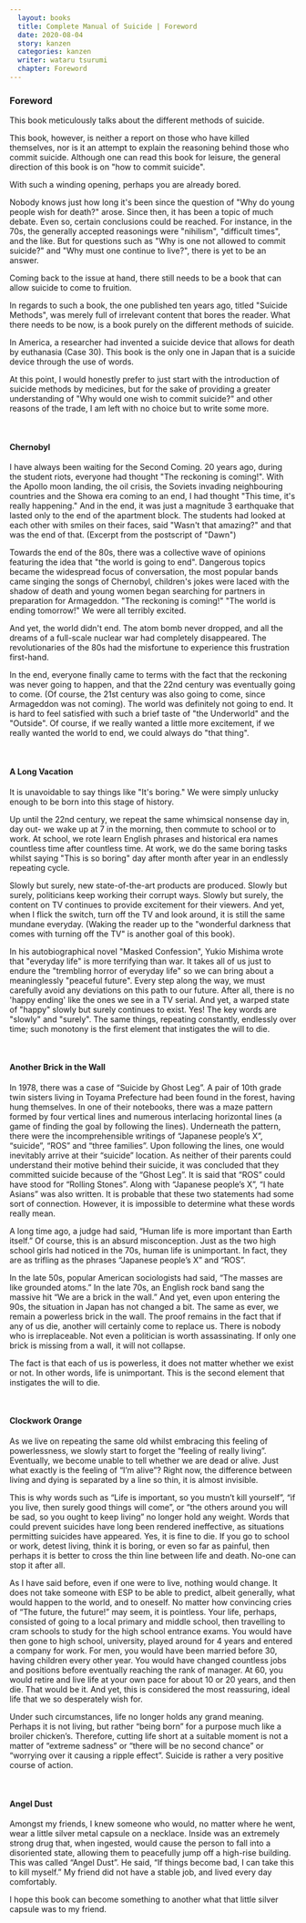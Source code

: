 ```yaml
---
  layout: books
  title: Complete Manual of Suicide | Foreword
  date: 2020-08-04
  story: kanzen
  categories: kanzen
  writer: wataru tsurumi
  chapter: Foreword
---
```

<h3>Foreword</h3>
This book meticulously talks about the different methods of suicide.

This book, however, is neither a report on those who have killed themselves, nor is it an attempt to explain the reasoning behind those who commit suicide.
Although one can read this book for leisure, the general direction of this book is on "how to commit suicide".

With such a winding opening, perhaps you are already bored.

Nobody knows just how long it's been since the question of "Why do young people wish for death?" arose. Since then, it has been a topic of much debate. Even so, certain conclusions could be reached. For instance, in the 70s, the generally accepted reasonings were "nihilism", "difficult times", and the like. But for questions such as "Why is one not allowed to commit suicide?" and "Why must one continue to live?", there is yet to be an answer.

Coming back to the issue at hand, there still needs to be a book that can allow suicide to come to fruition.

In regards to such a book, the one published ten years ago, titled "Suicide Methods", was merely full of irrelevant content that bores the reader. What there needs to be now, is a book purely on the different methods of suicide.

In America, a researcher had invented a suicide device that allows for death by euthanasia (Case 30). This book is the only one in Japan that is a suicide device through the use of words.

At this point, I would honestly prefer to just start with the introduction of suicide methods by medicines, but for the sake of providing a greater understanding of "Why would one wish to commit suicide?" and other reasons of the trade, I am left with no choice but to write some more.
<p>&nbsp;</p>

<h4>Chernobyl</h4>
I have always been waiting for the Second Coming. 20 years ago, during the student riots, everyone had thought "The reckoning is coming!". With the Apollo moon landing, the oil crisis, the Soviets invading neighbouring countries and the Showa era coming to an end, I had thought "This time, it's really happening." And in the end, it was just a magnitude 3 earthquake that lasted only to the end of the apartment block. The students had looked at each other with smiles on their faces, said "Wasn't that amazing?" and that was the end of that. (Excerpt from the postscript of "Dawn")

Towards the end of the 80s, there was a collective wave of opinions featuring the idea that "the world is going to end". Dangerous topics became the widespread focus of conversation, the most popular bands came singing the songs of Chernobyl, children's jokes were laced with the shadow of death and young women began searching for partners in preparation for Armageddon. "The reckoning is coming!" "The world is ending tomorrow!" We were all terribly excited.

And yet, the world didn't end. The atom bomb never dropped, and all the dreams of a full-scale nuclear war had completely disappeared. The revolutionaries of the 80s had the misfortune to experience this frustration first-hand.

In the end, everyone finally came to terms with the fact that the reckoning was never going to happen, and that the 22nd century was eventually going to come. (Of course, the 21st century was also going to come, since Armageddon was not coming). The world was definitely not going to end. It is hard to feel satisfied with such a brief taste of "the Underworld" and the "Outside". Of course, if we really wanted a little more excitement, if we really wanted the world to end, we could always do "that thing".
<p>&nbsp;</p>

<h4>A Long Vacation</h4>
It is unavoidable to say things like "It's boring." We were simply unlucky enough to be born into this stage of history.

Up until the 22nd century, we repeat the same whimsical nonsense day in, day out- we wake up at 7 in the morning, then commute to school or to work. At school, we rote learn English phrases and historical era names countless time after countless time. At work, we do the same boring tasks whilst saying "This is so boring" day after month after year in an endlessly repeating cycle.

Slowly but surely, new state-of-the-art products are produced. Slowly but surely, politicians keep working their corrupt ways. Slowly but surely, the content on TV continues to provide excitement for their viewers. And yet, when I flick the switch, turn off the TV and look around, it is still the same mundane everyday. (Waking the reader up to the "wonderful darkness that comes with turning off the TV" is another goal of this book).

In his autobiographical novel "Masked Confession", Yukio Mishima wrote that "everyday life" is more terrifying than war. It takes all of us just to endure the "trembling horror of everyday life" so we can bring about a meaninglessly "peaceful future". Every step along the way, we must carefully avoid any deviations on this path to our future. After all, there is no 'happy ending' like the ones we see in a TV serial. And yet, a warped state of "happy" slowly but surely continues to exist. Yes! The key words are "slowly" and "surely". The same things, repeating constantly, endlessly over time; such monotony is the first element that instigates the will to die.
<p>&nbsp;</p>

<h4>Another Brick in the Wall</h4>
In 1978, there was a case of “Suicide by Ghost Leg”. A pair of 10th grade twin sisters living in Toyama Prefecture had been found in the forest, having hung themselves. In one of their notebooks, there was a maze pattern formed by four vertical lines and numerous interlacing horizontal lines (a game of finding the goal by following the lines). Underneath the pattern, there were the incomprehensible writings of “Japanese people’s X”, “suicide”, “ROS” and “three families”. Upon following the lines, one would inevitably arrive at their “suicide” location. As neither of their parents could understand their motive behind their suicide, it was concluded that they committed suicide because of the “Ghost Leg”. It is said that “ROS” could have stood for “Rolling Stones”. Along with “Japanese people’s X”, “I hate Asians” was also written. It is probable that these two statements had some sort of connection. However, it is impossible to determine what these words really mean.

A long time ago, a judge had said, “Human life is more important than Earth itself.” Of course, this is an absurd misconception. Just as the two high school girls had noticed in the 70s, human life is unimportant. In fact, they are as trifling as the phrases “Japanese people’s X” and “ROS”.

In the late 50s, popular American sociologists had said, “The masses are like grounded atoms.” In the late 70s, an English rock band sang the massive hit “We are a brick in the wall.” And yet, even upon entering the 90s, the situation in Japan has not changed a bit. The same as ever, we remain a powerless brick in the wall. The proof remains in the fact that if any of us die, another will certainly come to replace us. There is nobody who is irreplaceable. Not even a politician is worth assassinating. If only one brick is missing from a wall, it will not collapse.

The fact is that each of us is powerless, it does not matter whether we exist or not. In other words, life is unimportant. This is the second element that instigates the will to die.
<p>&nbsp;</p>

<h4>Clockwork Orange</h4>
As we live on repeating the same old whilst embracing this feeling of powerlessness, we slowly start to forget the “feeling of really living”. Eventually, we become unable to tell whether we are dead or alive. Just what exactly is the feeling of “I’m alive”? Right now, the difference between living and dying is separated by a line so thin, it is almost invisible.

This is why words such as “Life is important, so you mustn’t kill yourself”, “if you live, then surely good things will come”, or “the others around you will be sad, so you ought to keep living” no longer hold any weight. Words that could prevent suicides have long been rendered ineffective, as situations permitting suicides have appeared.
Yes, it is fine to die. If you go to school or work, detest living, think it is boring, or even so far as painful, then perhaps it is better to cross the thin line between life and death. No-one can stop it after all.

As I have said before, even if one were to live, nothing would change. It does not take someone with ESP to be able to predict, albeit generally, what would happen to the world, and to oneself. No matter how convincing cries of “The future, the future!” may seem, it is pointless. Your life, perhaps, consisted of going to a local primary and middle school, then travelling to cram schools to study for the high school entrance exams. You would have then gone to high school, university, played around for 4 years and entered a company for work. For men, you would have been married before 30, having children every other year. You would have changed countless jobs and positions before eventually reaching the rank of manager. At 60, you would retire and live life at your own pace for about 10 or 20 years, and then die. That would be it. And yet, this is considered the most reassuring, ideal life that we so desperately wish for.

Under such circumstances, life no longer holds any grand meaning. Perhaps it is not living, but rather “being born” for a purpose much like a broiler chicken’s. Therefore, cutting life short at a suitable moment is not a matter of “extreme sadness” or “there will be no second chance” or “worrying over it causing a ripple effect”. Suicide is rather a very positive course of action.
<p>&nbsp;</p>

<h4>Angel Dust</h4>
Amongst my friends, I knew someone who would, no matter where he went, wear a little silver metal capsule on a necklace. Inside was an extremely strong drug that, when ingested, would cause the person to fall into a disoriented state, allowing them to peacefully jump off a high-rise building. This was called “Angel Dust”. He said, “If things become bad, I can take this to kill myself.” My friend did not have a stable job, and lived every day comfortably.

I hope this book can become something to another what that little silver capsule was to my friend.
